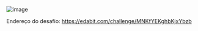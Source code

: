 
![image](https://user-images.githubusercontent.com/89105629/160958955-805ca88b-ec7f-45e7-9c33-eaef0e7269be.png)

Endereço do desafio: https://edabit.com/challenge/MNKfYEKghbKjxYbzb
